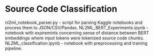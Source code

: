 # Source Code Classification
nl2ml_notebook_parser.py - script for parsing Kaggle notebooks and process them to JSON/CSV/Pandas.
NL2ML_BERT_Experiments.ipynb - notebook with expiremints concerning sense of distance between BERT embeddings where input tokens were tokenized source code chunks.
NL2ML_classification.ipynb - notebook with preprocessing and training pipeline.
